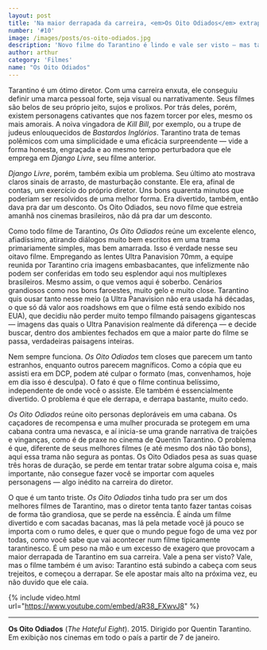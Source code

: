 ```yaml
---
layout: post
title: 'Na maior derrapada da carreira, <em>Os Oito Odiados</em> extrapola no tarantinesco'
number: '#10'
image: /images/posts/os-oito-odiados.jpg
description: 'Novo filme do Tarantino é lindo e vale ser visto — mas também é um sinal preocupante que o diretor pode estar perdendo o jeito.'
author: arthur
category: 'Filmes'
name: "Os Oito Odiados"
---
```


Tarantino é um ótimo diretor. Com uma carreira enxuta, ele conseguiu definir uma marca pessoal forte, seja visual ou narrativamente. Seus filmes são belos de seu próprio jeito, sujos e prolixos. Por trás deles, porém, existem personagens cativantes que nos fazem torcer por eles, mesmo os mais amorais. A noiva vingadora de _Kill Bill_, por exemplo, ou a trupe de judeus enlouquecidos de _Bastardos Inglórios_. Tarantino trata de temas polêmicos com uma simplicidade e uma eficácia surpreendente — vide a forma honesta, engraçada e ao mesmo tempo perturbadora que ele emprega em _Django Livre_, seu filme anterior.

_Django Livre_, porém, também exibia um problema. Seu último ato mostrava claros sinais de arrasto, de masturbação constante. Ele era, afinal de contas, um exercício do próprio diretor. Uns bons quarenta minutos que poderiam ser resolvidos de uma melhor forma. Era divertido, também, então dava pra dar um desconto. Os Oito Odiados, seu novo filme que estreia amanhã nos cinemas brasileiros, não dá pra dar um desconto.

Como todo filme de Tarantino, _Os Oito Odiados_ reúne um excelente elenco, afiadíssimo, atirando diálogos muito bem escritos em uma trama primariamente simples, mas bem amarrada. Isso é verdade nesse seu oitavo filme. Empregando as lentes Ultra Panavision 70mm, a equipe reunida por Tarantino cria imagens embasbacantes, que infelizmente não podem ser conferidas em todo seu esplendor aqui nos multiplexes brasileiros. Mesmo assim, o que vemos aqui é soberbo. Cenários grandiosos como nos bons faroestes, muito gelo e muito close. Tarantino quis ousar tanto nesse meio (a Ultra Panavision não era usada há décadas, o que só dá valor aos roadshows em que o filme está sendo exibido nos EUA), que decidiu não perder muito tempo filmando paisagens gigantescas — imagens das quais o Ultra Panavision realmente dá diferença — e decide buscar, dentro dos ambientes fechados em que a maior parte do filme se passa, verdadeiras paisagens inteiras.

Nem sempre funciona. _Os Oito Odiados_ tem closes que parecem um tanto estranhos, enquanto outros parecem magníficos. Como a cópia que eu assisti era em DCP, podem até culpar o formato (mas, convenhamos, hoje em dia isso é desculpa). O fato é que o filme continua belíssimo, independente de onde você o assiste. Ele também é essencialmente divertido. O problema é que ele derrapa, e derrapa bastante, muito cedo.

_Os Oito Odiados_ reúne oito personas deploráveis em uma cabana. Os caçadores de recompensa e uma mulher procurada se protegem em uma cabana contra uma nevasca, e aí inicia-se uma grande narrativa de traições e vinganças, como é de praxe no cinema de Quentin Tarantino. O problema é que, diferente de seus melhores filmes (e até mesmo dos não tão bons), aqui essa trama não segura as pontas. Os Oito Odiados pesa as suas quase três horas de duração, se perde em tentar tratar sobre alguma coisa e, mais importante, não consegue fazer você se importar com aqueles personagens  — algo inédito na carreira do diretor.

O que é um tanto triste. _Os Oito Odiados_ tinha tudo pra ser um dos melhores filmes de Tarantino, mas o diretor tenta tanto fazer tantas coisas de forma tão grandiosa, que se perde na essência. É ainda um filme divertido e com sacadas bacanas, mas lá pela metade você já pouco se importa com o rumo deles, e quer que o mundo pegue fogo de uma vez por todas, como você sabe que vai acontecer num filme tipicamente tarantinesco. É um peso na mão e um excesso de exagero que provocam a maior derrapada de Tarantino em sua carreira. Vale a pena ser visto? Vale, mas o filme também é um aviso: Tarantino está subindo a cabeça com seus trejeitos, e começou a derrapar. Se ele apostar mais alto na próxima vez, eu não duvido que ele caia.

{% include video.html url="https://www.youtube.com/embed/aR38_FXwvJ8" %}

---

**Os Oito Odiados** (_The Hateful Eight_). 2015. Dirigido por Quentin Tarantino. Em exibição nos cinemas em todo o país a partir de 7 de janeiro.

